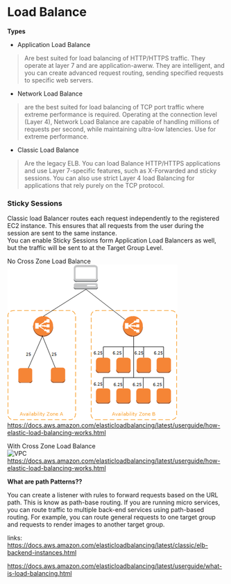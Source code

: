 # Load Balance  



**Types**  

* Application Load Balance  
> Are best suited for load balancing of HTTP/HTTPS traffic. They operate at layer 7 and are application-awerw. They are intelligent, and you can create advanced request routing, sending specified requests to specific web servers.  

* Network Load Balance  
> are the best suited for load balancing of TCP port traffic where extreme performance is required. Operating at the connection level (Layer 4), Network Load Balance are capable of handling millions of requests per second, while maintaining ultra-low latencies. Use for extreme performance.  

* Classic Load Balance  
> Are the legacy ELB. You can load Balance HTTP/HTTPS applications and use Layer 7-specific features, such as X-Forwarded and sticky sessions. You can also use strict Layer 4 load Balancing for applications that rely purely on the TCP protocol.




###  Sticky Sessions   

Classic load Balancer routes each request independently to the registered EC2 instance. This ensures that all requests from the user during the session are sent to the same instance.  
You can enable Sticky Sessions form Application Load Balancers as well, but the traffic will be sent to at the Target Group Level.  


No Cross Zone Load Balance  
![VPC](/imgs/no-cross.png)  
https://docs.aws.amazon.com/elasticloadbalancing/latest/userguide/how-elastic-load-balancing-works.html

With Cross Zone Load Balance  
![VPC](/with/no-cross.png)  
https://docs.aws.amazon.com/elasticloadbalancing/latest/userguide/how-elastic-load-balancing-works.html

**What are path Patterns??**  

You can create a listener with rules to forward requests based on the URL path. This is know as path-base routing. If you are running micro services, you can route traffic to multiple back-end services using path-based routing. For example, you can route general requests to one target  group and requests to render images to another target group.  



links:  
https://docs.aws.amazon.com/elasticloadbalancing/latest/classic/elb-backend-instances.html  

https://docs.aws.amazon.com/elasticloadbalancing/latest/userguide/what-is-load-balancing.html  

